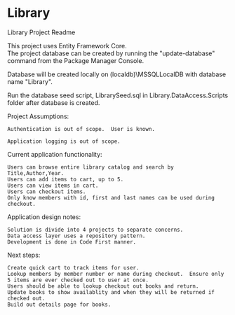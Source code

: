 # Library
Library Project Readme

This project uses Entity Framework Core.  
The project database can be created by running the "update-database" command from the Package Manager Console.

Database will be created locally on (localdb)\MSSQLLocalDB with database name "Library".

Run the database seed script, LibrarySeed.sql  in Library.DataAccess.Scripts folder after database is created.


Project Assumptions:

	Authentication is out of scope.  User is known.
	
	Application logging is out of scope.
	

Current application functionality:

	Users can browse entire library catalog and search by Title,Author,Year.
	Users can add items to cart, up to 5.
	Users can view items in cart.
	Users can checkout items.
	Only know members with id, first and last names can be used during checkout.

Application design notes:

	Solution is divide into 4 projects to separate concerns.
	Data access layer uses a repository pattern.
	Development is done in Code First manner. 	


Next steps:

	Create quick cart to track items for user.
	Lookup members by member number or name during checkout.  Ensure only 5 items are ever checked out to user at once.
	Users should be able to lookup checkout out books and return.
	Update books to show availablity and when they will be returned if checked out.
	Build out details page for books.
